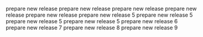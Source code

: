 prepare new release
prepare new release
prepare new release
prepare new release
prepare new release
prepare new release 5
prepare new release 5
prepare new release 5
prepare new release 5
prepare new release 6
prepare new release 7
prepare new release 8
prepare new release 9

